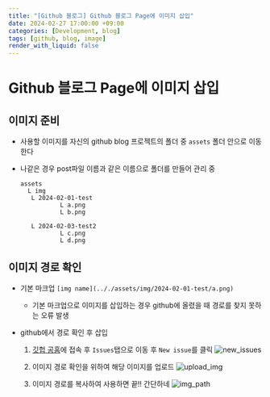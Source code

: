 ```yaml
---
title: "[Github 블로그] Github 블로그 Page에 이미지 삽입"
date: 2024-02-27 17:00:00 +09:00
categories: [Development, blog]
tags: [github, blog, image]
render_with_liquid: false
---
```


# Github 블로그 Page에 이미지 삽입

## 이미지 준비

- 사용할 이미지를 자신의 github blog 프로젝트의 폴더 중 `assets` 폴더 안으로 이동한다
- 나같은 경우 post파일 이름과 같은 이름으로 폴더를 만들어 관리 중

  ```
  assets
    L img
  	 L 2024-02-01-test
  			 L a.png
  			 L b.png

  	 L 2024-02-03-test2
  			 L c.png
  			 L d.png
  ```

## 이미지 경로 확인

- 기본 마크업
  `[img name](.././assets/img/2024-02-01-test/a.png)`

  - 기본 마크업으로 이미지를 삽입하는 경우 github에 올렸을 때 경로를 찾지 못하는 오류 발생

- github에서 경로 확인 후 삽입

  1. [깃헙 공홈](https://github.com/)에 접속 후 `Issues`탭으로 이동 후 `New issue`를 클릭
     ![new_issues](https://github.com/nayounho/nayounho.github.io/assets/72903935/7a3bb263-25bd-4469-888a-7d2bb0180d86)

  2. 이미지 경로 확인을 위하여 해당 이미지를 업로드
     ![upload_img](https://github.com/nayounho/nayounho.github.io/assets/72903935/98fcf0e3-f652-40a2-9ec9-dc468569a5e1)

  3. 이미지 경로를 복사하여 사용하면 끝!! 간단하네
     ![img_path](https://github.com/nayounho/nayounho.github.io/assets/72903935/16ad3b86-5e43-402c-a37d-1d6862d67d8b)
